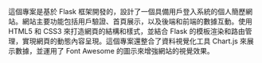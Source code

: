 這個專案是基於 Flask 框架開發的，設計了一個具備用戶登入系統的個人簡歷網站。網站主要功能包括用戶驗證、首頁展示，以及後端和前端的數據互動。使用 HTML5 和 CSS3 來打造網頁的結構和樣式，並結合 Flask 的模板渲染和路由管理，實現網頁的動態內容呈現。這個專案還整合了資料視覺化工具 Chart.js 來展示數據，並運用了 Font Awesome 的圖示來增強網站的視覺效果。